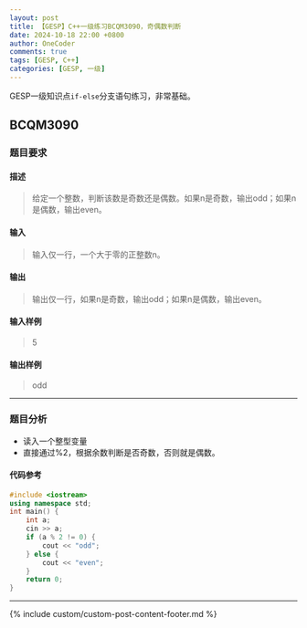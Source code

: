```yaml
---
layout: post
title: 【GESP】C++一级练习BCQM3090，奇偶数判断
date: 2024-10-18 22:00 +0800
author: OneCoder
comments: true
tags: [GESP, C++]
categories: [GESP, 一级]
---
```

GESP一级知识点`if-else`分支语句练习，非常基础。

<!--more-->

## BCQM3090

### 题目要求

#### 描述

>给定一个整数，判断该数是奇数还是偶数。如果n是奇数，输出odd；如果n是偶数，输出even。

#### 输入

>输入仅一行，一个大于零的正整数n。

#### 输出

>输出仅一行，如果n是奇数，输出odd；如果n是偶数，输出even。

#### 输入样例

>5

#### 输出样例

>odd

---

### 题目分析

- 读入一个整型变量
- 直接通过%2，根据余数判断是否奇数，否则就是偶数。

#### 代码参考

```cpp
#include <iostream>
using namespace std;
int main() {
    int a;
    cin >> a;
    if (a % 2 != 0) {
        cout << "odd";
    } else {
        cout << "even";
    }
    return 0;
}
```

---

{% include custom/custom-post-content-footer.md %}
